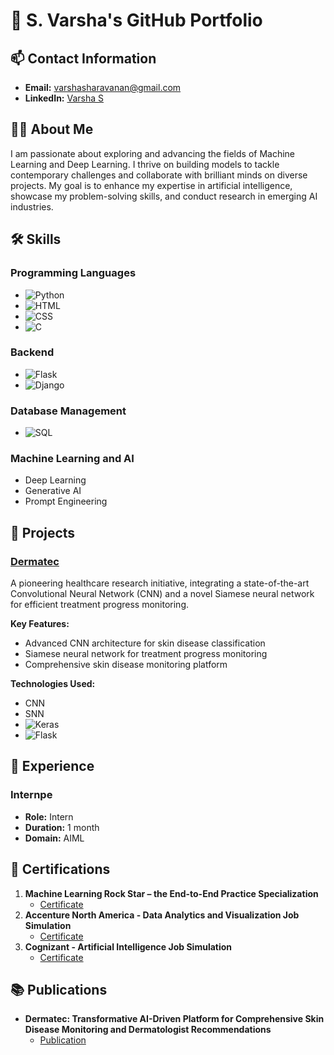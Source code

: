 # 💼 S. Varsha's GitHub Portfolio

## 📫 Contact Information
- **Email:** varshasharavanan@gmail.com
- **LinkedIn:** [Varsha S](https://www.linkedin.com/in/varsha-s-85220124b)

## 👩‍💻 About Me
I am passionate about exploring and advancing the fields of Machine Learning and Deep Learning. I thrive on building models to tackle contemporary challenges and collaborate with brilliant minds on diverse projects. My goal is to enhance my expertise in artificial intelligence, showcase my problem-solving skills, and conduct research in emerging AI industries.

## 🛠️ Skills
### Programming Languages
- ![Python](https://img.shields.io/badge/Python-3776AB?style=for-the-badge&logo=python&logoColor=white)
- ![HTML](https://img.shields.io/badge/HTML5-E34F26?style=for-the-badge&logo=html5&logoColor=white)
- ![CSS](https://img.shields.io/badge/CSS3-1572B6?style=for-the-badge&logo=css3&logoColor=white)
- ![C](https://img.shields.io/badge/C-A8B9CC?style=for-the-badge&logo=c&logoColor=white)

### Backend
- ![Flask](https://img.shields.io/badge/Flask-000000?style=for-the-badge&logo=flask&logoColor=white)
- ![Django](https://img.shields.io/badge/Django-092E20?style=for-the-badge&logo=django&logoColor=white)

### Database Management
- ![SQL](https://img.shields.io/badge/SQL-4479A1?style=for-the-badge&logo=postgresql&logoColor=white)

### Machine Learning and AI
- Deep Learning
- Generative AI
- Prompt Engineering

## 📂 Projects
### [Dermatec](https://github.com/Varsha20052004/Dermatec.CNN)
A pioneering healthcare research initiative, integrating a state-of-the-art Convolutional Neural Network (CNN) and a novel Siamese neural network for efficient treatment progress monitoring.

**Key Features:**
- Advanced CNN architecture for skin disease classification
- Siamese neural network for treatment progress monitoring
- Comprehensive skin disease monitoring platform

**Technologies Used:**
- CNN
- SNN
- ![Keras](https://img.shields.io/badge/Keras-D00000?style=for-the-badge&logo=keras&logoColor=white)
- ![Flask](https://img.shields.io/badge/Flask-000000?style=for-the-badge&logo=flask&logoColor=white)

## 💼 Experience
### Internpe
- **Role:** Intern
- **Duration:** 1 month
- **Domain:** AIML

## 📜 Certifications
1. **Machine Learning Rock Star – the End-to-End Practice Specialization**
   - [Certificate](https://www.coursera.org/account/accomplishments/specialization/F4E3L5PF56DJ)
2. **Accenture North America - Data Analytics and Visualization Job Simulation**
   - [Certificate](https://forage-uploads-prod.s3.amazonaws.com/completion-certificates/Accenture%20North%20America/hzmoNKtzvAzXsEqx8_Accenture%20North%20America_HPEohnqPrKoprzBXN_1689921694062_completion_certificate.pdf)
3. **Cognizant - Artificial Intelligence Job Simulation**
   - [Certificate](https://forage-uploads-prod.s3.amazonaws.com/completion-certificates/Cognizant/5N2ygyhzMWjKQmgCK_Cognizant_HPEohnqPrKoprzBXN_1689050876839_completion_certificate.pdf)

## 📚 Publications
- **Dermatec: Transformative AI-Driven Platform for Comprehensive Skin Disease Monitoring and Dermatologist Recommendations**
  - [Publication](https://doi.org/10.1109/SCEECS61402.2024.10481923)
